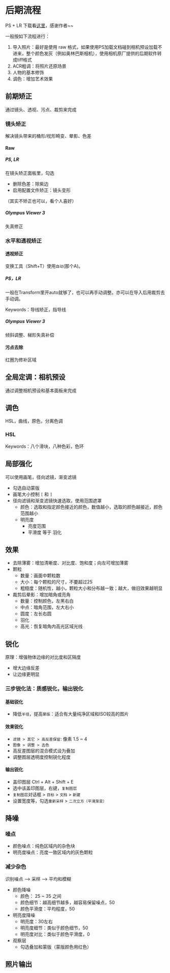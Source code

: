 # 后期流程

PS + LR 下载看[这里](https://weibo.com/vposy?profile_ftype=1&is_all=1#_0)，感谢作者~~

一般按如下流程进行：
1. 导入照片：最好是使用 raw 格式，如果使用PS加载文档碰到相机预设加载不进来，整个颜色发灰（例如奥林巴斯相机），使用相机原厂提供的后期软件转成tiff格式
2. ACR粗调：将照片还原场景
3. 人物的基本修饰
4. 调色：增加艺术效果

## 前期矫正

通过镜头、透视、污点、裁剪来完成

###  镜头矫正

解决镜头带来的桶形/枕形畸变、晕影、色差

#### Raw

##### PS, LR

在镜头矫正面板里，勾选

- 删除色差：除紫边
- 启用配置文件矫正：镜头变形

（其实不矫正也可以，看个人喜好）

##### Olympus Viewer 3

失真修正

### 水平和透视矫正

#### 透视矫正

变换工具（Shift+T）使用`自动`(那个A)。

##### PS，LR

一般在Transform里开auto就够了，也可以再手动调整。亦可以在导入后用裁剪去手动调。

Keywords：导线矫正，指导线

##### Olympus Viewer 3 

倾斜调整、梯形失真补偿

#### 污点去除

红圈为修补区域

## 全局定调：相机预设

通过调整相机预设和基本面板来完成

## 调色

HSL，曲线，原色，分离色调

### HSL

Keywords：八个滑块，八种色彩，色环

## 局部强化

可以使用画笔，径向滤镜，渐变滤镜

- 勾选自动蒙版
- 画笔大小控制 `[` 和 `]`
- 径向滤镜和渐变滤镜快速选取，使用范围遮罩
  - 颜色：选取和指定颜色接近的颜色，数值越小，选取的颜色越接近，颜色范围越小
  - 明亮度
    - 亮度范围
    - 平滑度 等于 羽化

## 效果

- 去除薄雾：增加清晰度、对比度、饱和度；向左可增加薄雾
- 颗粒
  - 数量：画面中颗粒数
  - 大小：每个颗粒的尺寸，不要超过25
  - 粗糙度：随机性，越小，颗粒大小和分布越一致；越大，做旧效果越明显
- 裁剪后晕影：增加暗角或亮角
  - 数量：控制颜色，左黑右白
  - 中点：暗角范围，左大右小
  - 圆度：左长右圆
  - 羽化
  - 高光：恢复暗角内高光区域光线

## 锐化

原理：增强物体边缘的对比度和区隔度

- 增大边缘反差
- 让边缘更明显

### 三步锐化法：质感锐化，输出锐化

#### 基础锐化

- 降低`半径`，提高`蒙版`：适合有大量纯净区域和ISO较高的图片

#### 效果锐化

- `滤镜 > 其它 > 高反差保留`: 像素 1.5 ~ 4
- `图像 > 调整 > 去色`
- 高反差图层的混合模式设为叠加
- 调整图层透明度控制锐化程度

#### 输出锐化

- 盖印图层 Ctrl + Alt + Shift  + E
- 选中该盖印图层，右键，`复制图层`
- `复制图层`对话框 > `目标` > `文档` > `新建`
- 设置宽度等，勾选`重新采样` > `二次立方（平滑渐变）`

## 降噪

### 噪点

- 颜色噪点：纯色区域内的杂色块
- 明亮度噪点：亮度一致区域内的灰色颗粒

### 减少杂色

识别噪点 --> 采样 --> 平均和模糊

- 颜色降噪
  - 颜色： 25 ~ 35 之间
  - 颜色细节：越高细节越多，越容易保留噪点，50
  - 颜色平滑度：平均程度，50
- 明亮度降噪
  - 明亮度：30左右
  - 明亮度细节：类似于颜色细节，50
  - 明亮度对比：类似于颜色平滑度，0
- 观察层
  - 勾选叠加和蒙版（蒙版颜色用红色）

## 照片输出